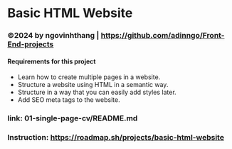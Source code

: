 # Basic HTML Website 
### ©2024 by ngovinhthang | https://github.com/adinngo/Front-End-projects

#### Requirements for this project
  * Learn how to create multiple pages in a website.
  * Structure a website using HTML in a semantic way.
  * Structure in a way that you can easily add styles later.
  * Add SEO meta tags to the website.
### link: 01-single-page-cv/README.md
### Instruction: https://roadmap.sh/projects/basic-html-website